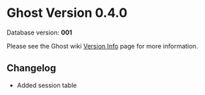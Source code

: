 # Ghost Version 0.4.0

Database version: **001**

Please see the Ghost wiki [Version Info](https://github.com/TryGhost/Ghost/wiki/Version-Info) page for more information.

## Changelog 

- Added session table
